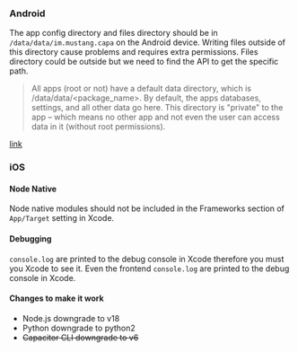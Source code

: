 ### Android

The app config directory and files directory should be in `/data/data/im.mustang.capa` on the Android device. Writing files outside of this directory cause problems and requires extra permissions. Files directory could be outside but we need to find the API to get the specific path.

> All apps (root or not) have a default data directory, which is /data/data/<package_name>. By default, the apps databases, settings, and all other data go here. This directory is "private" to the app – which means no other app and not even the user can access data in it (without root permissions).

[link](https://android.stackexchange.com/a/47951)


### iOS

#### Node Native
Node native modules should not be included in the Frameworks section of `App/Target` setting in Xcode.

#### Debugging

`console.log` are printed to the debug console in Xcode therefore you must you Xcode to see it. Even the frontend `console.log` are printed to the debug console in Xcode.

#### Changes to make it work

- Node.js downgrade to v18
- Python downgrade to python2
- ~~Capacitor CLI downgrade to v6~~
